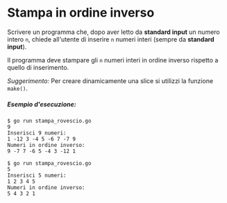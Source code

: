 # Stampa in ordine inverso


Scrivere un programma che, dopo aver letto da **standard input** un numero intero `n`, chiede all'utente di inserire `n` numeri interi (sempre da **standard input**). 

Il programma deve stampare gli `n` numeri interi in ordine inverso rispetto a quello di inserimento.

*Suggerimento:* Per creare dinamicamente una slice si utilizzi la funzione `make()`.

##### Esempio d'esecuzione:

```text
$ go run stampa_rovescio.go 
9
Inserisci 9 numeri:
1 -12 3 -4 5 -6 7 -7 9
Numeri in ordine inverso:
9 -7 7 -6 5 -4 3 -12 1 

$ go run stampa_rovescio.go 
5
Inserisci 5 numeri:
1 2 3 4 5
Numeri in ordine inverso:
5 4 3 2 1 
```